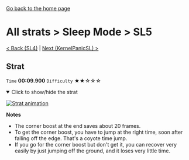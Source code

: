 [Go back to the home page](https://github.com/Doublevil/scbspeedrun)

# All strats > Sleep Mode > SL5

[< Back (SL4)](https://github.com/Doublevil/scbspeedrun/blob/main/levels/all_lvl/sl/SL4.md) | [Next (KernelPanicSL) >](https://github.com/Doublevil/scbspeedrun/blob/main/levels/all_lvl/sl/KernelPanicSL.md)

## Strat

`Time` **00:09.900** `Difficulty` ★★☆☆☆
<details open>
  <summary>Click to show/hide the strat</summary>

  [![Strat animation](https://github.com/Doublevil/scbspeedrun/blob/main/media/levels/sl/SL5_Strat.webp)](https://github.com/Doublevil/scbspeedrun/blob/main/media/levels/sl/SL5_Strat.mp4?raw=true)

  **Notes**
  - The corner boost at the end saves about 20 frames.
  - To get the corner boost, you have to jump at the right time, soon after falling off the edge. That's a coyote time jump.
  - If you go for the corner boost but don't get it, you can recover very easily by just jumping off the ground, and it loses very little time.
</details>
